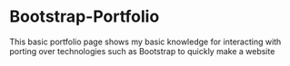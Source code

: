 # Bootstrap-Portfolio

This basic portfolio page shows my basic knowledge for interacting with porting over technologies such as Bootstrap to quickly make a website
